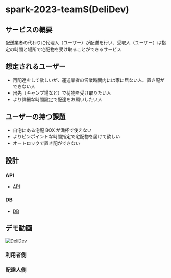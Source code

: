 # spark-2023-teamS(DeliDev)

## サービスの概要

配送業者の代わりに代理人（ユーザー）が配送を行い、受取人（ユーザー）は指定の時間と場所で宅配物を受け取ることができるサービス

## 想定されるユーザー

- 再配達をして欲しいが、運送業者の営業時間内には家に居ない人、置き配ができない人
- 出先（キャンプ場など）で荷物を受け取りたい人
- より詳細な時間設定で配達をお願いしたい人

## ユーザーの持つ課題

- 自宅にある宅配 BOX が満杯で使えない
- よりピンポイントな時間指定で宅配物を届けて欲しい
- オートロックで置き配ができない

## 設計

### API

- [API](/docs/openapi.yaml)

### DB

- [DB](/docs/db.md)

## デモ動画
[![DeliDev](https://github.com/km1110/spark-2023-teamS/assets/83264443/e4c080e4-9b62-4360-bd9a-50676fc3974f)](https://www.youtube.com/watch?v=vyG6mZTVlj8)

### 利用者側

### 配達人側
